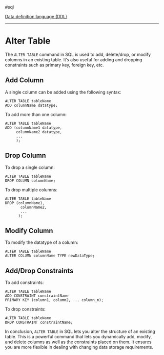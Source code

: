 #sql 

[Data definition language (DDL)](SQL.md#Data%20definition%20language%20(DDL))

---
# Alter Table

The `ALTER TABLE` command in SQL is used to add, delete/drop, or modify columns in an existing table. It’s also useful for adding and dropping constraints such as primary key, foreign key, etc.

## Add Column

A single column can be added using the following syntax:

```
ALTER TABLE tableName
ADD columnName datatype;
```

To add more than one column:

```
ALTER TABLE tableName
ADD (columnName1 datatype,
     columnName2 datatype,
     ...
     );
```

## Drop Column

To drop a single column:

```
ALTER TABLE tableName
DROP COLUMN columnName;
```

To drop multiple columns:

```
ALTER TABLE tableName
DROP (columnName1,
       columnName2,
       ...
      );
```

## Modify Column

To modify the datatype of a column:

```
ALTER TABLE tableName
ALTER COLUMN columnName TYPE newDataType;
```

## Add/Drop Constraints

To add constraints:

```
ALTER TABLE tableName
ADD CONSTRAINT constraintName
PRIMARY KEY (column1, column2, ... column_n);
```

To drop constraints:

```
ALTER TABLE tableName
DROP CONSTRAINT constraintName;
```

In conclusion, `ALTER TABLE` in SQL lets you alter the structure of an existing table. This is a powerful command that lets you dynamically add, modify, and delete columns as well as the constraints placed on them. It ensures you are more flexible in dealing with changing data storage requirements.